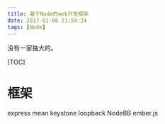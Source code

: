 ```yaml
---
title: 基于Node的web开发框架
date: 2017-01-08 21:54:24
tags: [Node]
---
```


没有一家独大的。
<!--more-->

[TOC]
# 框架
express
mean
keystone
loopback
NodeBB
ember.js
